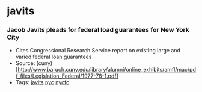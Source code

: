 # javits
### Jacob Javits pleads for federal load guarantees for New York City

- Cites Congressional Research Service report on existing large and varied federal loan guarantees
- Source: (cuny)[http://www.baruch.cuny.edu/library/alumni/online_exhibits/amfl/mac/pdf_files/Legislation_Federal/1977-78-1.pdf]
- Tags: [javits](../tags/javits.md) [nyc](../tags/nyc.md) [nycfc](../tags/nycfc.md)


